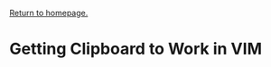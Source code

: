 <link rel='stylesheet' href='../shared/style.css'>

<a href='../index.html'>Return to homepage.</a>

# Getting Clipboard to Work in VIM


